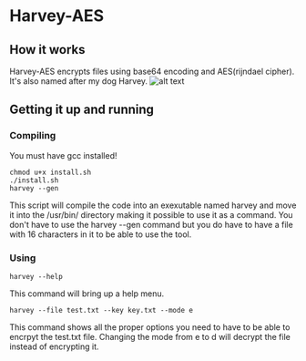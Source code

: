 # Harvey-AES
## How it works
Harvey-AES encrypts files using base64 encoding and AES(rijndael cipher). It's also named after my dog Harvey.
![alt text](http://url/to/img.png)
## Getting it up and running
### Compiling
You must have gcc installed!
```
chmod u+x install.sh
./install.sh
harvey --gen
```
This script will compile the code into an exexutable named harvey and move it into the /usr/bin/ directory making it possible to use it as a command. You don't have to use the harvey --gen command but you do have to have a file with 16 characters in it to be able to use the tool.
### Using
```
harvey --help
```
This command will bring up a help menu.
```
harvey --file test.txt --key key.txt --mode e
```
This command shows all the proper options you need to have to be able to encrpyt the test.txt file. Changing the mode from e to d will decrypt the file instead of encrypting it.
